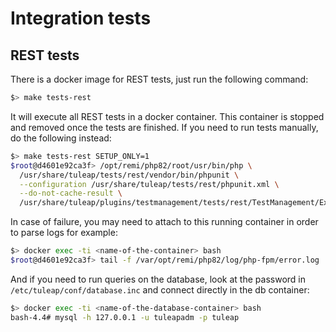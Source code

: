 # Integration tests

## REST tests

There is a docker image for REST tests, just run the following command:

``` bash
$> make tests-rest
```

It will execute all REST tests in a docker container. This container is
stopped and removed once the tests are finished. If you need to run
tests manually, do the following instead:

``` bash
$> make tests-rest SETUP_ONLY=1
$root@d4601e92ca3f> /opt/remi/php82/root/usr/bin/php \
  /usr/share/tuleap/tests/rest/vendor/bin/phpunit \
  --configuration /usr/share/tuleap/tests/rest/phpunit.xml \
  --do-not-cache-result \
  /usr/share/tuleap/plugins/testmanagement/tests/rest/TestManagement/ExecutionsTest.php # Optional path
```

In case of failure, you may need to attach to this running container in
order to parse logs for example:

``` bash
$> docker exec -ti <name-of-the-container> bash
$root@d4601e92ca3f> tail -f /var/opt/remi/php82/log/php-fpm/error.log
```

And if you need to run queries on the database, look at the password
in ``/etc/tuleap/conf/database.inc`` and connect directly in the db container:
```bash
$> docker exec -ti <name-of-the-database-container> bash
bash-4.4# mysql -h 127.0.0.1 -u tuleapadm -p tuleap
```
